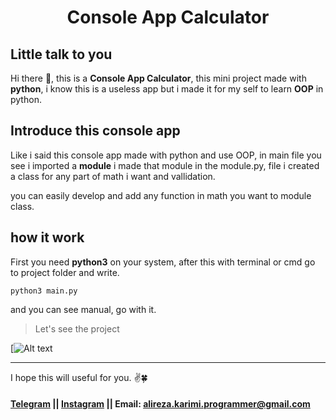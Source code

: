 <h1 align="center">Console App Calculator</h1>

## Little talk to you
Hi there 👋, this is a **Console App Calculator**, this mini project made with **python**, i know this is a useless app but i made it for my self to learn **OOP** in python.

## Introduce this console app
Like i said this console app made with python and use OOP, in main file you see i imported a **module** i made that module in the module.py, file i created a class for any part of math i want and vallidation.

you can easily develop and add any function in math you want to module class.

## how it work
First you need **python3** on your system, after this with terminal or cmd go to project folder and write.
```
python3 main.py
```
and you can see manual, go with it.
> Let's see the project 

[![Alt text](https://i.yourimageshare.com/WXcFRVXbNp.webp)


---
I hope this will useful for you. ✌️🍀
#### [Telegram](tg://user?id=Alirez0K) || [Instagram](https://www.instagram.com/alirez0k/) || Email: alireza.karimi.programmer@gmail.com 

